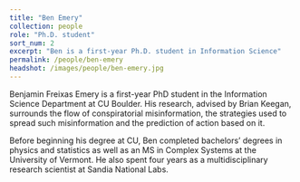 ```yaml
---
title: "Ben Emery"
collection: people
role: "Ph.D. student"
sort_num: 2
excerpt: "Ben is a first-year Ph.D. student in Information Science"
permalink: /people/ben-emery
headshot: /images/people/ben-emery.jpg
---
```


Benjamin Freixas Emery is a first-year PhD student in the Information Science Department at CU Boulder. His research, advised by Brian Keegan, surrounds the flow of conspiratorial misinformation, the strategies used to spread such misinformation and the prediction of action based on it. 

Before beginning his degree at CU, Ben completed bachelors’ degrees in physics and statistics as well as an MS in Complex Systems at the University of Vermont. He also spent four years as a multidisciplinary research scientist at Sandia National Labs.
